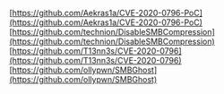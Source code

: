 [https://github.com/Aekras1a/CVE-2020-0796-PoC](https://github.com/Aekras1a/CVE-2020-0796-PoC)
[https://github.com/technion/DisableSMBCompression](https://github.com/technion/DisableSMBCompression)
[https://github.com/T13nn3s/CVE-2020-0796](https://github.com/T13nn3s/CVE-2020-0796)
[https://github.com/ollypwn/SMBGhost](https://github.com/ollypwn/SMBGhost)
